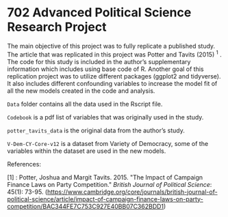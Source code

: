 # 702 Advanced Political Science Research Project

The main objective of this project was to fully replicate a published study. The article that was replicated in this project was Potter and Tavits (2015) <sup>1</sup> . The code for this study is included in the author’s supplementary information which includes using base code of R. Another goal of this replication project was to utilize different packages (ggplot2 and tidyverse). It also includes different confounding variables to increase the model fit of all the new models created in the code and analysis. 

`Data` folder contains all the data used in the Rscript file. 

`Codebook` is a pdf list of variables that was originally used in the study. 

`potter_tavits_data` is the original data from the author’s study. 

`V-Dem-CY-Core-v12` is a dataset from Variety of Democracy, some of the variables within the dataset are used in the new models. 


References: 

[1] : Potter, Joshua and Margit Tavits. 2015. "The Impact of Campaign Finance Laws on Party Competition." *British Journal of Political Science*: 45(1): 73-95. (https://www.cambridge.org/core/journals/british-journal-of-political-science/article/impact-of-campaign-finance-laws-on-party-competition/BAC344FE7C753C927E40BB07C362BDD1) 
